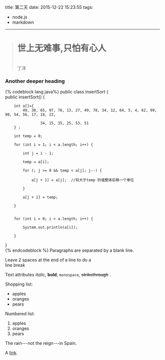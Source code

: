 title: 第二天
date: 2015-12-22 15:23:55
tags:
- node.js
- markdown
---

<blockquote class="blockquote-center"><h1>世上无难事,只怕有心人</h1></br>丁洋</blockquote>


 
### Another deeper heading


 <!-- more -->
{% codeblock lang java%}
 public class insertSort {   
	public insertSort() {

        int a[]={
            49, 38, 65, 97, 76, 13, 27, 49, 78, 34, 12, 64, 5, 4, 62, 99, 98, 54, 56, 17, 18, 23,

                    34, 15, 35, 25, 53, 51
        } ;

        int temp = 0;

        for (int i = 1; i < a.length; i++) {

            int j = i - 1;

            temp = a[i];

            for (; j >= 0 && temp < a[j]; j--) {

                a[j + 1] = a[j];  //将大于temp 的值整体后移一个单位   

            }

            a[j + 1] = temp;

        }


        for (int i = 0; i < a.length; i++) {

            System.out.println(a[i]);

        }
 
}   
{% endcodeblock %}
 Paragraphs are separated
by a blank line.

Leave 2 spaces at the end of a line to do a  
line break

Text attributes *italic*, **bold**, 
`monospace`, ~~strikethrough~~ .

Shopping list:

  * apples
  * oranges
  * pears

Numbered list:

  1. apples
  2. oranges
  3. pears

The rain---not the reign---in
Spain.

A [link](http://www.timding.com).
